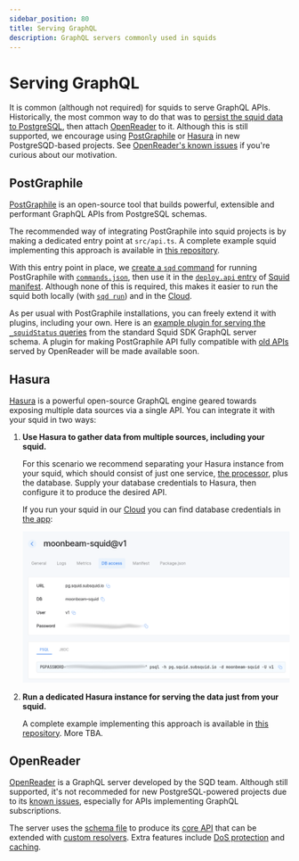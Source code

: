 ```yaml
---
sidebar_position: 80
title: Serving GraphQL
description: GraphQL servers commonly used in squids
---
```


# Serving GraphQL

It is common (although not required) for squids to serve GraphQL APIs. Historically, the most common way to do that was to [persist the squid data to PostgreSQL](/sdk/resources/persisting-data/typeorm), then attach [OpenReader](#openreader) to it. Although this is still supported, we encourage using [PostGraphile](#postgraphile) or [Hasura](#hasura) in new PostgreSQD-based projects. See [OpenReader's known issues](/sdk/reference/openreader-server/overview/#known-issues) if you're curious about our motivation.

## PostGraphile

[PostGraphile](https://www.graphile.org/postgraphile/) is an open-source tool that builds powerful, extensible and performant GraphQL APIs from PostgreSQL schemas.

The recommended way of integrating PostGraphile into squid projects is by making a dedicated entry point at `src/api.ts`. A complete example squid implementing this approach is available in [this repository](https://github.com/subsquid-labs/squid-postgraphile-example/).

With this entry point in place, we [create a `sqd` command](https://github.com/subsquid-labs/squid-postgraphile-example/blob/f1fd1691eb59da2c9d57c475a71d0ed44cfed891/commands.json#L58) for running PostGraphile with [`commands.json`](/squid-cli/commands-json), then use it in the [`deploy.api` entry](https://github.com/subsquid-labs/squid-postgraphile-example/blob/f1fd1691eb59da2c9d57c475a71d0ed44cfed891/squid.yaml#L15) of [Squid manifest](/cloud/reference/manifest). Although none of this is required, this makes it easier to run the squid both locally (with [`sqd run`](/squid-cli/run)) and in the [Cloud](/cloud).

As per usual with PostGraphile installations, you can freely extend it with plugins, including your own. Here is an [example plugin for serving the `_squidStatus` queries](https://github.com/subsquid-labs/squid-postgraphile-example/blob/f1fd1691eb59da2c9d57c475a71d0ed44cfed891/src/api.ts#L11) from the standard Squid SDK GraphQL server schema. A plugin for making PostGraphile API fully compatible with [old APIs](/sdk/reference/openreader-server/api) served by OpenReader will be made available soon.

## Hasura

[Hasura](https://hasura.io) is a powerful open-source GraphQL engine geared towards exposing multiple data sources via a single API. You can integrate it with your squid in two ways:
1. **Use Hasura to gather data from multiple sources, including your squid.**

   For this scenario we recommend separating your Hasura instance from your squid, which should consist of just one service, [the processor](/sdk/reference/processors/architecture), plus the database. Supply your database credentials to Hasura, then configure it to produce the desired API.

   If you run your squid in our [Cloud](/cloud) you can find database credentials in [the app](https://app.subsquid.io/squids):

   ![database creds](serving-graphql-database-creds.png)

2. **Run a dedicated Hasura instance for serving the data just from your squid.**

   A complete example implementing this approach is available in [this repository](https://github.com/subsquid-labs/squid-hasura-example). More TBA.

<!-- If you want to run Hasura in [Subsquid Cloud](/cloud), visit the [`hasura` addon page](/cloud/reference/hasura). -->

## OpenReader

[OpenReader](/sdk/reference/openreader-server) is a GraphQL server developed by the SQD team. Although still supported, it's not recommeded for new PostgreSQL-powered projects due to its [known issues](/sdk/reference/openreader-server/overview/#known-issues), especially for APIs implementing GraphQL subscriptions.

The server uses the [schema file](/sdk/reference/schema-file) to produce its [core API](/sdk/reference/openreader-server/api) that can be extended with [custom resolvers](/sdk/reference/openreader-server/configuration/custom-resolvers). Extra features include [DoS protection](/sdk/reference/openreader-server/configuration/dos-protection) and [caching](/sdk/reference/openreader-server/configuration/caching).
